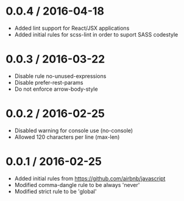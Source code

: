 0.0.4 / 2016-04-18
==================
- Added lint support for React/JSX applications
- Added initial rules for scss-lint in order to suport SASS codestyle

0.0.3 / 2016-03-22
==================
- Disable rule no-unused-expressions
- Disable prefer-rest-params
- Do not enforce arrow-body-style

0.0.2 / 2016-02-25
==================
- Disabled warning for console use (no-console)
- Allowed 120 characters per line (max-len)

0.0.1 / 2016-02-25
==================
- Added initial rules from https://github.com/airbnb/javascript
- Modified comma-dangle rule to be always 'never'
- Modified strict rule to be 'global'
